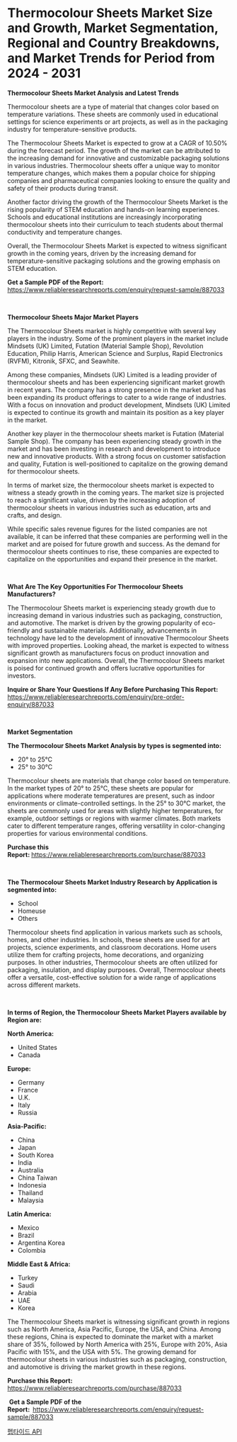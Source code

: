 <p><h1>Thermocolour Sheets Market Size and Growth, Market Segmentation, Regional and Country Breakdowns, and Market Trends for Period from 2024 -  2031</h1></p><p><strong>Thermocolour Sheets Market Analysis and Latest Trends</strong></p>
<p><p>Thermocolour sheets are a type of material that changes color based on temperature variations. These sheets are commonly used in educational settings for science experiments or art projects, as well as in the packaging industry for temperature-sensitive products.</p><p>The Thermocolour Sheets Market is expected to grow at a CAGR of 10.50% during the forecast period. The growth of the market can be attributed to the increasing demand for innovative and customizable packaging solutions in various industries. Thermocolour sheets offer a unique way to monitor temperature changes, which makes them a popular choice for shipping companies and pharmaceutical companies looking to ensure the quality and safety of their products during transit.</p><p>Another factor driving the growth of the Thermocolour Sheets Market is the rising popularity of STEM education and hands-on learning experiences. Schools and educational institutions are increasingly incorporating thermocolour sheets into their curriculum to teach students about thermal conductivity and temperature changes.</p><p>Overall, the Thermocolour Sheets Market is expected to witness significant growth in the coming years, driven by the increasing demand for temperature-sensitive packaging solutions and the growing emphasis on STEM education.</p></p>
<p><strong>Get a Sample PDF of the Report:&nbsp;</strong> <a href="https://www.reliableresearchreports.com/enquiry/request-sample/887033">https://www.reliableresearchreports.com/enquiry/request-sample/887033</a></p>
<p>&nbsp;</p>
<p><strong>Thermocolour Sheets Major Market Players</strong></p>
<p><p>The Thermocolour Sheets market is highly competitive with several key players in the industry. Some of the prominent players in the market include Mindsets (UK) Limited, Futation (Material Sample Shop), Revolution Education, Philip Harris, American Science and Surplus, Rapid Electronics (RVFM), Kitronik, SFXC, and Seawhite.</p><p>Among these companies, Mindsets (UK) Limited is a leading provider of thermocolour sheets and has been experiencing significant market growth in recent years. The company has a strong presence in the market and has been expanding its product offerings to cater to a wide range of industries. With a focus on innovation and product development, Mindsets (UK) Limited is expected to continue its growth and maintain its position as a key player in the market.</p><p>Another key player in the thermocolour sheets market is Futation (Material Sample Shop). The company has been experiencing steady growth in the market and has been investing in research and development to introduce new and innovative products. With a strong focus on customer satisfaction and quality, Futation is well-positioned to capitalize on the growing demand for thermocolour sheets.</p><p>In terms of market size, the thermocolour sheets market is expected to witness a steady growth in the coming years. The market size is projected to reach a significant value, driven by the increasing adoption of thermocolour sheets in various industries such as education, arts and crafts, and design.</p><p>While specific sales revenue figures for the listed companies are not available, it can be inferred that these companies are performing well in the market and are poised for future growth and success. As the demand for thermocolour sheets continues to rise, these companies are expected to capitalize on the opportunities and expand their presence in the market.</p></p>
<p>&nbsp;</p>
<p><strong>What Are The Key Opportunities For Thermocolour Sheets Manufacturers?</strong></p>
<p><p>The Thermocolour Sheets market is experiencing steady growth due to increasing demand in various industries such as packaging, construction, and automotive. The market is driven by the growing popularity of eco-friendly and sustainable materials. Additionally, advancements in technology have led to the development of innovative Thermocolour Sheets with improved properties. Looking ahead, the market is expected to witness significant growth as manufacturers focus on product innovation and expansion into new applications. Overall, the Thermocolour Sheets market is poised for continued growth and offers lucrative opportunities for investors.</p></p>
<p><strong>Inquire or Share Your Questions If Any Before Purchasing This Report:</strong> <a href="https://www.reliableresearchreports.com/enquiry/pre-order-enquiry/887033">https://www.reliableresearchreports.com/enquiry/pre-order-enquiry/887033</a></p>
<p>&nbsp;</p>
<p><strong>Market Segmentation</strong></p>
<p><strong>The Thermocolour Sheets Market Analysis by types is segmented into:</strong></p>
<p><ul><li>20° to 25°C</li><li>25° to 30°C</li></ul></p>
<p><p>Thermocolour sheets are materials that change color based on temperature. In the market types of 20° to 25°C, these sheets are popular for applications where moderate temperatures are present, such as indoor environments or climate-controlled settings. In the 25° to 30°C market, the sheets are commonly used for areas with slightly higher temperatures, for example, outdoor settings or regions with warmer climates. Both markets cater to different temperature ranges, offering versatility in color-changing properties for various environmental conditions.</p></p>
<p><strong>Purchase this Report:&nbsp;</strong><a href="https://www.reliableresearchreports.com/purchase/887033">https://www.reliableresearchreports.com/purchase/887033</a></p>
<p>&nbsp;</p>
<p><strong>The Thermocolour Sheets Market Industry Research by Application is segmented into:</strong></p>
<p><ul><li>School</li><li>Homeuse</li><li>Others</li></ul></p>
<p><p>Thermocolour sheets find application in various markets such as schools, homes, and other industries. In schools, these sheets are used for art projects, science experiments, and classroom decorations. Home users utilize them for crafting projects, home decorations, and organizing purposes. In other industries, Thermocolour sheets are often utilized for packaging, insulation, and display purposes. Overall, Thermocolour sheets offer a versatile, cost-effective solution for a wide range of applications across different markets.</p></p>
<p>&nbsp;</p>
<p><strong>In terms of Region, the Thermocolour Sheets Market Players available by Region are:</strong></p>
<p>
    <p> <strong> North America: </strong>
        <ul>
            <li>United States</li>
            <li>Canada</li>
        </ul>
        </p> 
    <p> <strong> Europe: </strong>
        <ul>
            <li>Germany</li>
            <li>France</li>
            <li>U.K.</li>
            <li>Italy</li>
            <li>Russia</li>
        </ul>
        </p> 
    <p> <strong> Asia-Pacific: </strong>
        <ul>
            <li>China</li>
            <li>Japan</li>
            <li>South Korea</li>
            <li>India</li>
            <li>Australia</li>
            <li>China Taiwan</li>
            <li>Indonesia</li>
            <li>Thailand</li>
            <li>Malaysia</li>
        </ul>
        </p> 
    <p> <strong> Latin America: </strong>
        <ul>
            <li>Mexico</li>
            <li>Brazil</li>
            <li>Argentina Korea</li>
            <li>Colombia</li>
        </ul>
        </p> 
    <p> <strong> Middle East & Africa: </strong>
        <ul>
            <li>Turkey</li>
            <li>Saudi</li>
            <li>Arabia</li>
            <li>UAE</li>
            <li>Korea</li>
        </ul>
    </p>
    </p>
<p><p>The Thermocolour Sheets market is witnessing significant growth in regions such as North America, Asia Pacific, Europe, the USA, and China. Among these regions, China is expected to dominate the market with a market share of 35%, followed by North America with 25%, Europe with 20%, Asia Pacific with 15%, and the USA with 5%. The growing demand for thermocolour sheets in various industries such as packaging, construction, and automotive is driving the market growth in these regions.</p></p>
<p><strong>Purchase this Report: </strong><a href="https://www.reliableresearchreports.com/purchase/887033">https://www.reliableresearchreports.com/purchase/887033</a></p>
<p>&nbsp;<strong>Get a Sample PDF of the Report:&nbsp;&nbsp;</strong><a href="https://www.reliableresearchreports.com/enquiry/request-sample/887033">https://www.reliableresearchreports.com/enquiry/request-sample/887033</a></p>
<p><strong></strong></p>
<p><p><a href="https://github.com/jntpkh496620/Market-Research-Report-List-1/blob/main/13769402410.md">펩타이드 API</a></p></p>